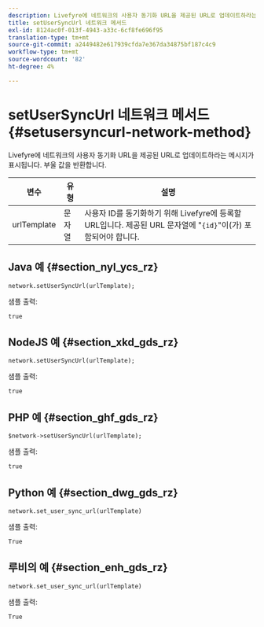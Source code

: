 ```yaml
---
description: Livefyre에 네트워크의 사용자 동기화 URL을 제공된 URL로 업데이트하라는 메시지가 표시됩니다. 부울 값을 반환합니다.
title: setUserSyncUrl 네트워크 메서드
exl-id: 8124ac0f-013f-4943-a33c-6cf8fe696f95
translation-type: tm+mt
source-git-commit: a2449482e617939cfda7e367da34875bf187c4c9
workflow-type: tm+mt
source-wordcount: '82'
ht-degree: 4%

---
```


# setUserSyncUrl 네트워크 메서드{#setusersyncurl-network-method}

Livefyre에 네트워크의 사용자 동기화 URL을 제공된 URL로 업데이트하라는 메시지가 표시됩니다. 부울 값을 반환합니다.

| 변수 | 유형 | 설명 |
|--- |--- |--- |
| urlTemplate | 문자열 | 사용자 ID를 동기화하기 위해 Livefyre에 등록할 URL입니다. 제공된 URL 문자열에 &quot;`{id}`&quot;이(가) 포함되어야 합니다. |

## Java 예 {#section_nyl_ycs_rz}

```
network.setUserSyncUrl(urlTemplate); 
```

샘플 출력:

```
true
```

## NodeJS 예 {#section_xkd_gds_rz}

```
network.setUserSyncUrl(urlTemplate); 
```

샘플 출력:

```
true
```

## PHP 예 {#section_ghf_gds_rz}

```
$network->setUserSyncUrl(urlTemplate); 
```

샘플 출력:

```
true
```

## Python 예 {#section_dwg_gds_rz}

```
network.set_user_sync_url(urlTemplate) 
```

샘플 출력:

```
True
```

## 루비의 예 {#section_enh_gds_rz}

```
network.set_user_sync_url(urlTemplate) 
```

샘플 출력:

```
True
```
